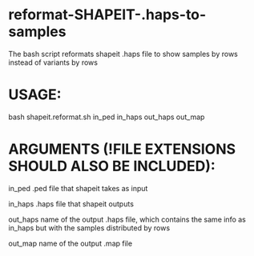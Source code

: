 # reformat-SHAPEIT-.haps-to-samples
The bash script reformats shapeit .haps file to show samples by rows instead of variants by rows

# USAGE:
bash shapeit.reformat.sh in_ped in_haps out_haps out_map

# ARGUMENTS (!FILE EXTENSIONS SHOULD ALSO BE INCLUDED):
in_ped    .ped file that shapeit takes as input

in_haps     .haps file that shapeit outputs 

out_haps    name of the output .haps file, which contains the same info as in_haps but with the samples distributed by rows

out_map     name of the output .map file
